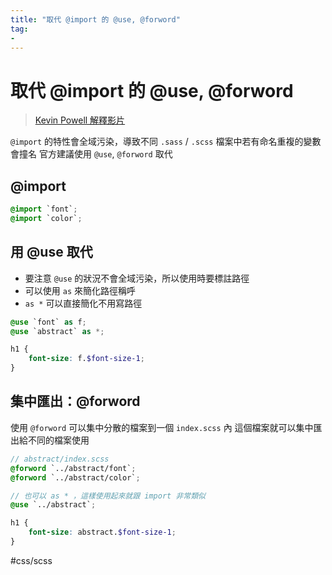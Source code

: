 ```yaml
---
title: "取代 @import 的 @use, @forword"
tag: 
- 
---
```

# 取代 @import 的 @use, @forword

>[Kevin Powell 解釋影片](https://www.youtube.com/watch?v=CR-a8upNjJ0)

`@import` 的特性會全域污染，導致不同 `.sass` / `.scss` 檔案中若有命名重複的變數會撞名
官方建議使用 `@use`, `@forword` 取代
## @import
```scss
@import `font`;
@import `color`;
```

## 用 @use 取代
- 要注意 `@use` 的狀況不會全域污染，所以使用時要標註路徑
- 可以使用 `as` 來簡化路徑稱呼
- `as *` 可以直接簡化不用寫路徑

```scss
@use `font` as f;
@use `abstract` as *;

h1 {
	font-size: f.$font-size-1;
}


```
## 集中匯出：@forword
使用 `@forword` 可以集中分散的檔案到一個 `index.scss` 內
這個檔案就可以集中匯出給不同的檔案使用
```scss
// abstract/index.scss
@forword `../abstract/font`;
@forword `../abstract/color`;
```
```scss
// 也可以 as * ，這樣使用起來就跟 import 非常類似
@use `../abstract`;

h1 {
	font-size: abstract.$font-size-1;
}
```

#css/scss 